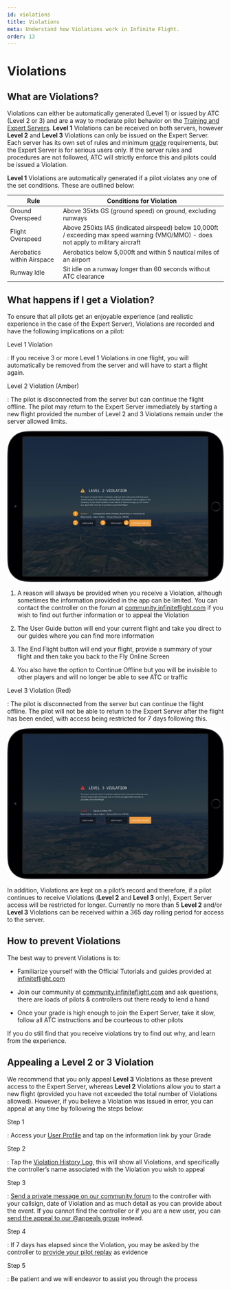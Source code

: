 ```yaml
---
id: violations
title: Violations
meta: Understand how Violations work in Infinite Flight.
order: 13
---
```


# Violations



## What are Violations?


Violations can either be automatically generated (Level 1) or issued by ATC (Level 2 or 3) and are a way to moderate pilot behavior on the [Training and Expert Servers](/guide/getting-started/home-screen/fly-online#server). **Level 1** Violations can be received on both servers, however **Level 2** and **Level 3** Violations can only be issued on the Expert Server. Each server has its own set of rules and minimum [grade](/guide/getting-started/home-screen/user-profile#user-profile) requirements, but the Expert Server is for serious users only. If the server rules and procedures are not followed, ATC will strictly enforce this and pilots could be issued a Violation. 

 

**Level 1** Violations are automatically generated if a pilot violates any one of the set conditions. These are outlined below:

 


| Rule                       | Conditions for Violation                                     |
| -------------------------- | ------------------------------------------------------------ |
| Ground Overspeed           | Above 35kts GS (ground speed) on ground, excluding runways   |
| Flight Overspeed           | Above 250kts IAS (indicated airspeed) below 10,000ft / exceeding max speed warning (VMO/MMO) - does not apply to military aircraft |
| Aerobatics within Airspace | Aerobatics below 5,000ft and within 5 nautical miles of an airport |
| Runway Idle                | Sit idle on a runway longer than 60 seconds without ATC clearance |



## What happens if I get a Violation?

 

To ensure that all pilots get an enjoyable experience (and realistic experience in the case of the Expert Server), Violations are recorded and have the following implications on a pilot:



Level 1 Violation

: If you receive 3 or more Level 1 Violations in one flight, you will automatically be removed from the server and will have to start a flight again.



Level 2 Violation (Amber)

: The pilot is disconnected from the server but can continue the flight offline. The pilot may return to the Expert Server immediately by starting a new flight provided the number of Level 2 and 3 Violations remain under the server allowed limits.

 
![Level 2 Violation](_images/manual/frames/violation-level2.jpg) 
 

1. A reason will always be provided when you receive a Violation, although sometimes the information provided in the app can be limited. You can contact the controller on the forum at [community.infiniteflight.com](https://community.infiniteflight.com/) if you wish to find out further information or to appeal the Violation

 

2. The User Guide button will end your current flight and take you direct to our guides where you can find more information

 

3. The End Flight button will end your flight, provide a summary of your flight and then take you back to the Fly Online Screen

 

4. You also have the option to Continue Offline but you will be invisible to other players and will no longer be able to see ATC or traffic



Level 3 Violation (Red)

: The pilot is disconnected from the server but can continue the flight offline. The pilot will not be able to return to the Expert Server after the flight has been ended, with access being restricted for 7 days following this.


![Level 3 Violation](_images/manual/frames/violation-level3.jpg) 


In addition, Violations are kept on a pilot’s record and therefore, if a pilot continues to receive Violations (**Level 2** and **Level 3** only), Expert Server access will be restricted for longer. Currently no more than 5 **Level 2** and/or **Level 3** Violations can be received within a 365 day rolling period for access to the server.

 

## How to prevent Violations

 

The best way to prevent Violations is to:

 

* Familiarize yourself with the Official Tutorials and guides provided at [infiniteflight.com](/guide)

* Join our community at [community.infiniteflight.com](https://community.infiniteflight.com/) and ask questions, there are loads of pilots & controllers out there ready to lend a hand

* Once your grade is high enough to join the Expert Server, take it slow, follow all ATC instructions and be courteous to other pilots

 

If you do still find that you receive violations try to find out why, and learn from the experience.

 

## Appealing a Level 2 or 3 Violation

 

We recommend that you only appeal **Level 3** Violations as these prevent access to the Expert Server, whereas **Level 2** Violations allow you to start a new flight (provided you have not exceeded the total number of Violations allowed). However, if you believe a Violation was issued in error, you can appeal at any time by following the steps below:

 

Step 1

: Access your [User Profile](/guide/getting-started/home-screen/user-profile#user-profile) and tap on the information link by your Grade

 

Step 2

: Tap the [Violation History Log](/guide/getting-started/home-user-interface/user-profile#the-grade-table), this will show all Violations, and specifically the controller’s name associated with the Violation you wish to appeal

 

Step 3

: [Send a private message on our community forum](https://community.infiniteflight.com) to the controller with your callsign, date of Violation and as much detail as you can provide about the event. If you cannot find the controller or if you are a new user, you can [send the appeal to our @appeals group](https://community.infiniteflight.com/new-message?groupname=appeals&title=Violation%20Appeal&body=%23%23%20Violation%20Appeal%20Process%0A%0AThank%20you%20for%20taking%20the%20time%20to%20find%20out%20how%20to%20Appeal%20a%20recent%20Level%202%20or%203%20Violation.%20Please%20fill%20in%20the%20template%20below%20with%20as%20much%20detail%20as%20possible%20-%20%2A%2Awithout%20this%20information%20we%20won%27t%20be%20able%20to%20help%20you.%2A%2A%0A%0A%2APlease%20note%20that%20you%20cannot%20appeal%20Level%201%20Violations%2C%20these%20are%20automatically%20generated%20based%20on%20your%20flying%2C%20for%20more%20information%20please%20click%20%5Bhere%5D%28https%3A%2F%2Finfiniteflight.com%2Fguide%2Fgetting-started%2Fpilot-user-interface%2Fviolations%23violations%29.%2A%0A%0A%23%23%20What%20is%20your%20callsign%3F%0A_Type%20your%20response%20next%20to%20the%20%60%3E%60.%20Make%20sure%20you%20give%20us%20your%20current%20callsign%20%28as%20well%20as%20the%20callsign%20you%20used%20when%20you%20received%20a%20violation_%0A%3E%0A---%0A%23%23%20When%20did%20you%20get%20the%20violation%3F%0A%3E%0A---%0A%23%23%20What%20was%20the%20name%20of%20the%20controller%3F%0A%3E%0A---%0A---%0A%23%23%20What%27s%20the%20link%20to%20your%20replay%20file%3F%0A_Upload%20your%20replay%20to%20%5Bsharemyinfiniteflight.com%5D%28https%3A%2F%2Fsharemyinfiniteflight.com%2F%29%20and%20paste%20the%20link%20below_%0A%3E%0A---%0A%23%23%20Additional%20Details%3A%0A_Let%20us%20know%20additional%20details%20so%20we%20can%20investigate%20as%20quickly%20as%20possible_%0A%3E) instead.

 

Step 4

: If 7 days has elapsed since the Violation, you may be asked by the controller to [provide your pilot replay](/guide/getting-started/home-user-interface/replays#replays) as evidence

 

Step 5

: Be patient and we will endeavor to assist you through the process

 

 
